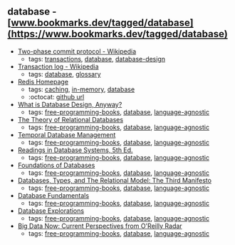 database - [www.bookmarks.dev/tagged/database](https://www.bookmarks.dev/tagged/database)
---
* [Two-phase commit protocol - Wikipedia](https://en.wikipedia.org/wiki/Two-phase_commit_protocol)
    * tags: [transactions](../tagged/transactions.md), [database](../tagged/database.md), [database-design](../tagged/database-design.md)
* [Transaction log - Wikipedia](https://en.wikipedia.org/wiki/Transaction_log)
    * tags: [database](../tagged/database.md), [glossary](../tagged/glossary.md)
* [Redis Homepage](https://redis.io/)
    * tags: [caching](../tagged/caching.md), [in-memory](../tagged/in-memory.md), [database](../tagged/database.md)
    * :octocat: [github url](https://github.com/antirez/redis)
* [What is Database Design, Anyway?](http://www.oreilly.com/data/free/what-is-database-design-anyway.csp)
    * tags: [free-programming-books](../tagged/free-programming-books.md), [database](../tagged/database.md), [language-agnostic](../tagged/language-agnostic.md)
* [The Theory of Relational Databases](http://web.cecs.pdx.edu/~maier/TheoryBook/TRD.html)
    * tags: [free-programming-books](../tagged/free-programming-books.md), [database](../tagged/database.md), [language-agnostic](../tagged/language-agnostic.md)
* [Temporal Database Management](http://people.cs.aau.dk/~csj/Thesis/)
    * tags: [free-programming-books](../tagged/free-programming-books.md), [database](../tagged/database.md), [language-agnostic](../tagged/language-agnostic.md)
* [Readings in Database Systems, 5th Ed.](http://www.redbook.io)
    * tags: [free-programming-books](../tagged/free-programming-books.md), [database](../tagged/database.md), [language-agnostic](../tagged/language-agnostic.md)
* [Foundations of Databases](http://webdam.inria.fr/Alice/)
    * tags: [free-programming-books](../tagged/free-programming-books.md), [database](../tagged/database.md), [language-agnostic](../tagged/language-agnostic.md)
* [Databases, Types, and The Relational Model: The Third Manifesto](http://www.dcs.warwick.ac.uk/~hugh/TTM/DTATRM.pdf)
    * tags: [free-programming-books](../tagged/free-programming-books.md), [database](../tagged/database.md), [language-agnostic](../tagged/language-agnostic.md)
* [Database Fundamentals](http://public.dhe.ibm.com/software/dw/db2/express-c/wiki/Database_fundamentals.pdf)
    * tags: [free-programming-books](../tagged/free-programming-books.md), [database](../tagged/database.md), [language-agnostic](../tagged/language-agnostic.md)
* [Database Explorations](http://www.dcs.warwick.ac.uk/~hugh/TTM/Database-Explorations-revision-2.pdf)
    * tags: [free-programming-books](../tagged/free-programming-books.md), [database](../tagged/database.md), [language-agnostic](../tagged/language-agnostic.md)
* [Big Data Now: Current Perspectives from O'Reilly Radar](http://shop.oreilly.com/product/0636920022640.do)
    * tags: [free-programming-books](../tagged/free-programming-books.md), [database](../tagged/database.md), [language-agnostic](../tagged/language-agnostic.md)
